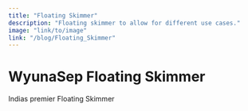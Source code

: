 ```yaml
---
title: "Floating Skimmer"
description: "Floating skimmer to allow for different use cases."
image: "link/to/image"
link: "/blog/Floating_Skimmer"
---
```



# WyunaSep Floating Skimmer

Indias premier Floating Skimmer
